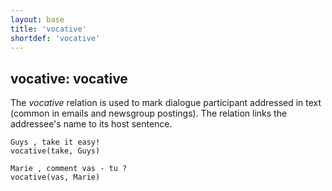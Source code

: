 ```yaml
---
layout: base
title: 'vocative'
shortdef: 'vocative'
---
```


## vocative: vocative

The *vocative* relation is used to mark dialogue participant addressed in text (common in emails and newsgroup postings). The relation links the addressee's name to its host sentence.

~~~ sdparse
Guys , take it easy!
vocative(take, Guys)
~~~

~~~ sdparse
Marie , comment vas - tu ?
vocative(vas, Marie)
~~~

